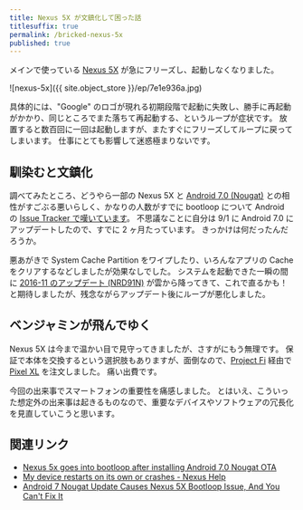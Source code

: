 ```yaml
---
title: Nexus 5X が文鎮化して困った話
titlesuffix: true
permalink: /bricked-nexus-5x
published: true
---
```


メインで使っている [Nexus 5X](https://en.wikipedia.org/wiki/Nexus_5X) が急にフリーズし、起動しなくなりました。

![nexus-5x]({{ site.object_store }}/ep/7e1e936a.jpg)

具体的には、"Google" のロゴが現れる初期段階で起動に失敗し、勝手に再起動がかかり、同じところでまた落ちて再起動する、というループが症状です。
放置すると数百回に一回は起動しますが、またすぐにフリーズしてループに戻ってしまいます。
仕事にとても影響して迷惑極まりないです。

## 馴染むと文鎮化

調べてみたところ、どうやら一部の Nexus 5X と [Android 7.0 (Nougat)](https://www.android.com/versions/nougat-7-0/) との相性がすごぶる悪いらしく、かなりの人数がすでに bootloop について Android の [Issue Tracker で嘆いています](https://issuetracker.google.com/issues/37117345)。
不思議なことに自分は 9/1 に Android 7.0 にアップデートしたので、すでに 2 ヶ月たっています。
きっかけは何だったんだろうか。

悪あがきで System Cache Partition をワイプしたり、いろんなアプリの Cache をクリアするなどしましたが効果なしでした。
システムを起動できた一瞬の間に [2016-11 のアップデート (NRD91N)](https://source.android.com/security/bulletin/2016-11-01.html) が雲から降ってきて、これで直るかも！と期待しましたが、残念ながらアップデート後にループが悪化しました。

## ベンジャミンが飛んでゆく

Nexus 5X は今まで温かい目で見守ってきましたが、さすがにもう無理です。
保証で本体を交換するという選択肢もありますが、面倒なので、[Project Fi](https://fi.google.com/) 経由で [Pixel XL](https://en.wikipedia.org/wiki/Pixel_(smartphone)) を注文しました。
痛い出費です。

今回の出来事でスマートフォンの重要性を痛感しました。
とはいえ、こういった想定外の出来事は起きるものなので、重要なデバイスやソフトウェアの冗長化を見直していこうと思います。

## 関連リンク

- [Nexus 5x goes into bootloop after installing Android 7.0 Nougat OTA](https://issuetracker.google.com/issues/37117345)
- [My device restarts on its own or crashes - Nexus Help](https://support.google.com/nexus/answer/4582729)
- [Android 7 Nougat Update Causes Nexus 5X Bootloop Issue, And You Can't Fix It](http://www.techtimes.com/articles/178857/20160922/android-7-nougat-update-causes-nexus-5x-bootloop-issue-and-you-cant-fix-it.htm)
